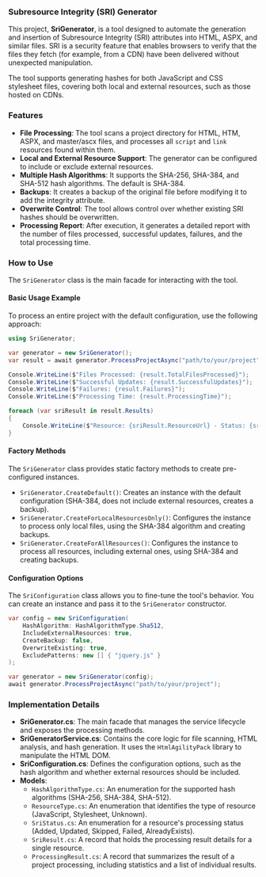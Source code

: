 ### Subresource Integrity (SRI) Generator

This project, **SriGenerator**, is a tool designed to automate the generation and insertion of Subresource Integrity (SRI) attributes into HTML, ASPX, and similar files. SRI is a security feature that enables browsers to verify that the files they fetch (for example, from a CDN) have been delivered without unexpected manipulation.

The tool supports generating hashes for both JavaScript and CSS stylesheet files, covering both local and external resources, such as those hosted on CDNs.

### Features

  * **File Processing**: The tool scans a project directory for HTML, HTM, ASPX, and master/ascx files, and processes all `script` and `link` resources found within them.
  * **Local and External Resource Support**: The generator can be configured to include or exclude external resources.
  * **Multiple Hash Algorithms**: It supports the SHA-256, SHA-384, and SHA-512 hash algorithms. The default is SHA-384.
  * **Backups**: It creates a backup of the original file before modifying it to add the integrity attribute.
  * **Overwrite Control**: The tool allows control over whether existing SRI hashes should be overwritten.
  * **Processing Report**: After execution, it generates a detailed report with the number of files processed, successful updates, failures, and the total processing time.

### How to Use

The `SriGenerator` class is the main facade for interacting with the tool.

#### Basic Usage Example

To process an entire project with the default configuration, use the following approach:

```csharp
using SriGenerator;

var generator = new SriGenerator();
var result = await generator.ProcessProjectAsync("path/to/your/project");

Console.WriteLine($"Files Processed: {result.TotalFilesProcessed}");
Console.WriteLine($"Successful Updates: {result.SuccessfulUpdates}");
Console.WriteLine($"Failures: {result.Failures}");
Console.WriteLine($"Processing Time: {result.ProcessingTime}");

foreach (var sriResult in result.Results)
{
    Console.WriteLine($"Resource: {sriResult.ResourceUrl} - Status: {sriResult.Status}");
}
```

#### Factory Methods

The `SriGenerator` class provides static factory methods to create pre-configured instances.

  * `SriGenerator.CreateDefault()`: Creates an instance with the default configuration (SHA-384, does not include external resources, creates a backup).
  * `SriGenerator.CreateForLocalResourcesOnly()`: Configures the instance to process only local files, using the SHA-384 algorithm and creating backups.
  * `SriGenerator.CreateForAllResources()`: Configures the instance to process all resources, including external ones, using SHA-384 and creating backups.

#### Configuration Options

The `SriConfiguration` class allows you to fine-tune the tool's behavior. You can create an instance and pass it to the `SriGenerator` constructor.

```csharp
var config = new SriConfiguration(
    HashAlgorithm: HashAlgorithmType.Sha512,
    IncludeExternalResources: true,
    CreateBackup: false,
    OverwriteExisting: true,
    ExcludePatterns: new [] { "jquery.js" }
);

var generator = new SriGenerator(config);
await generator.ProcessProjectAsync("path/to/your/project");
```

### Implementation Details

  * **SriGenerator.cs**: The main facade that manages the service lifecycle and exposes the processing methods.
  * **SriGeneratorService.cs**: Contains the core logic for file scanning, HTML analysis, and hash generation. It uses the `HtmlAgilityPack` library to manipulate the HTML DOM.
  * **SriConfiguration.cs**: Defines the configuration options, such as the hash algorithm and whether external resources should be included.
  * **Models**:
      * `HashAlgorithmType.cs`: An enumeration for the supported hash algorithms (SHA-256, SHA-384, SHA-512).
      * `ResourceType.cs`: An enumeration that identifies the type of resource (JavaScript, Stylesheet, Unknown).
      * `SriStatus.cs`: An enumeration for a resource's processing status (Added, Updated, Skipped, Failed, AlreadyExists).
      * `SriResult.cs`: A record that holds the processing result details for a single resource.
      * `ProcessingResult.cs`: A record that summarizes the result of a project processing, including statistics and a list of individual results.